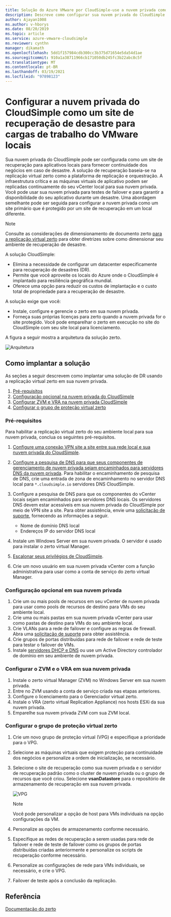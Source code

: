 ```yaml
---
title: Solução do Azure VMware por CloudSimple-use a nuvem privada como local de desastre para cargas de trabalho locais
description: Descreve como configurar sua nuvem privada do CloudSimple como um site de recuperação de desastre para cargas de trabalho do VMware locais
author: Ajayan1008
ms.author: v-hborys
ms.date: 08/20/2019
ms.topic: article
ms.service: azure-vmware-cloudsimple
ms.reviewer: cynthn
manager: dikamath
ms.openlocfilehash: 5dd1f157984cdb300cc3b375d71654e5da54d1ae
ms.sourcegitcommit: 910a1a38711966cb171050db245fc3b22abc8c5f
ms.translationtype: MT
ms.contentlocale: pt-BR
ms.lasthandoff: 03/19/2021
ms.locfileid: "97898123"
---
```

# <a name="set-up-cloudsimple-private-cloud-as-a-disaster-recovery-site-for-on-premises-vmware-workloads"></a>Configurar a nuvem privada do CloudSimple como um site de recuperação de desastre para cargas de trabalho do VMware locais

Sua nuvem privada do CloudSimple pode ser configurada como um site de recuperação para aplicativos locais para fornecer continuidade dos negócios em caso de desastre. A solução de recuperação baseia-se na replicação virtual zerto como a plataforma de replicação e orquestração. A infraestrutura crítica e as máquinas virtuais de aplicativo podem ser replicadas continuamente do seu vCenter local para sua nuvem privada. Você pode usar sua nuvem privada para testes de failover e para garantir a disponibilidade do seu aplicativo durante um desastre. Uma abordagem semelhante pode ser seguida para configurar a nuvem privada como um site primário que é protegido por um site de recuperação em um local diferente.

> [!NOTE]
> Consulte as considerações de dimensionamento de documento zerto [para a replicação virtual zerto](https://s3.amazonaws.com/zertodownload_docs/5.5U3/Zerto%20Virtual%20Replication%20Sizing.pdf) para obter diretrizes sobre como dimensionar seu ambiente de recuperação de desastre.

A solução CloudSimple:

* Elimina a necessidade de configurar um datacenter especificamente para recuperação de desastres (DR).
* Permite que você aproveite os locais do Azure onde o CloudSimple é implantado para resiliência geográfica mundial.
* Oferece uma opção para reduzir os custos de implantação e o custo total de propriedade para a recuperação de desastre.

A solução exige que você:

* Instale, configure e gerencie o zerto em sua nuvem privada.
* Forneça suas próprias licenças para zerto quando a nuvem privada for o site protegido. Você pode emparelhar o zerto em execução no site do CloudSimple com seu site local para licenciamento.

A figura a seguir mostra a arquitetura da solução zerto.

![Arquitetura](media/cloudsimple-zerto-architecture.png)

## <a name="how-to-deploy-the-solution"></a>Como implantar a solução

As seções a seguir descrevem como implantar uma solução de DR usando a replicação virtual zerto em sua nuvem privada.

1. [Pré-requisitos](#prerequisites)
2. [Configuração opcional na nuvem privada do CloudSimple](#optional-configuration-on-your-private-cloud)
3. [Configurar ZVM e VRA na nuvem privada CloudSimple](#set-up-zvm-and-vra-on-your-private-cloud)
4. [Configurar o grupo de proteção virtual zerto](#set-up-zerto-virtual-protection-group)

### <a name="prerequisites"></a>Pré-requisitos

Para habilitar a replicação virtual zerto do seu ambiente local para sua nuvem privada, conclua os seguintes pré-requisitos.

1. [Configure uma conexão VPN site a site entre sua rede local e sua nuvem privada do CloudSimple](set-up-vpn.md).
2. [Configure a pesquisa de DNS para que seus componentes de gerenciamento de nuvem privada sejam encaminhados para servidores DNS da nuvem privada](on-premises-dns-setup.md).  Para habilitar o encaminhamento de pesquisa de DNS, crie uma entrada de zona de encaminhamento no servidor DNS local para `*.cloudsimple.io` servidores DNS CloudSimple.
3. Configure a pesquisa de DNS para que os componentes do vCenter locais sejam encaminhados para servidores DNS locais.  Os servidores DNS devem estar acessíveis em sua nuvem privada do CloudSimple por meio de VPN site a site. Para obter assistência, envie uma [solicitação de suporte](https://portal.azure.com/#blade/Microsoft_Azure_Support/HelpAndSupportBlade/newsupportrequest), fornecendo as informações a seguir.  

    * Nome de domínio DNS local
    * Endereços IP do servidor DNS local

4. Instale um Windows Server em sua nuvem privada. O servidor é usado para instalar o zerto virtual Manager.
5. [Escalonar seus privilégios de CloudSimple](escalate-private-cloud-privileges.md).
6. Crie um novo usuário em sua nuvem privada vCenter com a função administrativa para usar como a conta de serviço do zerto virtual Manager.

### <a name="optional-configuration-on-your-private-cloud"></a>Configuração opcional em sua nuvem privada

1. Crie um ou mais pools de recursos em seu vCenter de nuvem privada para usar como pools de recursos de destino para VMs do seu ambiente local.
2. Crie uma ou mais pastas em sua nuvem privada vCenter para usar como pastas de destino para VMs do seu ambiente local.
3. Crie VLANs para a rede de failover e configure as regras de firewall. Abra uma [solicitação de suporte](https://portal.azure.com/#blade/Microsoft_Azure_Support/HelpAndSupportBlade/newsupportrequest) para obter assistência.
4. Crie grupos de portas distribuídas para rede de failover e rede de teste para testar o failover de VMs.
5. Instale [servidores DHCP e DNS](dns-dhcp-setup.md) ou use um Active Directory controlador de domínio em seu ambiente de nuvem privada.

### <a name="set-up-zvm-and-vra-on-your-private-cloud"></a>Configurar o ZVM e o VRA em sua nuvem privada

1. Instale o zerto virtual Manager (ZVM) no Windows Server em sua nuvem privada.
2. Entre no ZVM usando a conta de serviço criada nas etapas anteriores.
3. Configure o licenciamento para o Gerenciador virtual zerto.
4. Instale o VRA (zerto virtual Replication Appliance) nos hosts ESXi da sua nuvem privada.
5. Emparelhe sua nuvem privada ZVM com sua ZVM local.

### <a name="set-up-zerto-virtual-protection-group"></a>Configurar o grupo de proteção virtual zerto

1. Crie um novo grupo de proteção virtual (VPG) e especifique a prioridade para o VPG.
2. Selecione as máquinas virtuais que exigem proteção para continuidade dos negócios e personalize a ordem de inicialização, se necessário.
3. Selecione o site de recuperação como sua nuvem privada e o servidor de recuperação padrão como o cluster de nuvem privada ou o grupo de recursos que você criou. Selecione **vsanDatastore** para o repositório de armazenamento de recuperação em sua nuvem privada.

    ![VPG](media/cloudsimple-zerto-vpg.png)

    > [!NOTE]
    > Você pode personalizar a opção de host para VMs individuais na opção configurações da VM.

4. Personalize as opções de armazenamento conforme necessário.
5. Especifique as redes de recuperação a serem usadas para rede de failover e rede de teste de failover como os grupos de portas distribuídas criadas anteriormente e personalize os scripts de recuperação conforme necessário.
6. Personalize as configurações de rede para VMs individuais, se necessário, e crie o VPG.
7. Failover de teste após a conclusão da replicação.

## <a name="reference"></a>Referência

[Documentação do zerto](https://www.zerto.com/myzerto/technical-documentation/)
